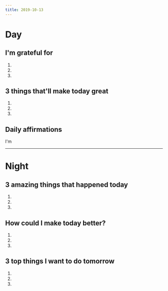 ```yaml
---
title: 2019-10-13
---
```


# Day

## I'm grateful for
1. 
2. 
3. 

## 3 things that'll make today great
1. 
2. 
3. 

## Daily affirmations

I'm

***

# Night

## 3 amazing things that happened today
1. 
2. 
3. 

## How could I make today better?
1. 
2. 
3. 

## 3 top things I want to do tomorrow
1. 
2. 
3. 
